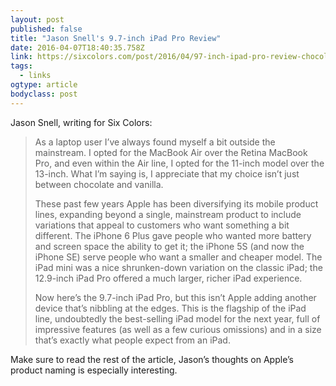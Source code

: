 ```yaml
---
layout: post 
published: false 
title: "Jason Snell's 9.7-inch iPad Pro Review" 
date: 2016-04-07T18:40:35.758Z 
link: https://sixcolors.com/post/2016/04/97-inch-ipad-pro-review-chocolate-or-vanilla/ 
tags:
  - links
ogtype: article 
bodyclass: post 
---
```


Jason Snell, writing for Six Colors:

> As a laptop user I’ve always found myself a bit outside the mainstream. I opted for the MacBook Air over the Retina MacBook Pro, and even within the Air line, I opted for the 11-inch model over the 13-inch. What I’m saying is, I appreciate that my choice isn’t just between chocolate and vanilla.
> 
> These past few years Apple has been diversifying its mobile product lines, expanding beyond a single, mainstream product to include variations that appeal to customers who want something a bit different. The iPhone 6 Plus gave people who wanted more battery and screen space the ability to get it; the iPhone 5S (and now the iPhone SE) serve people who want a smaller and cheaper model. The iPad mini was a nice shrunken-down variation on the classic iPad; the 12.9-inch iPad Pro offered a much larger, richer iPad experience.
> 
> Now here’s the 9.7-inch iPad Pro, but this isn’t Apple adding another device that’s nibbling at the edges. This is the flagship of the iPad line, undoubtedly the best-selling iPad model for the next year, full of impressive features (as well as a few curious omissions) and in a size that’s exactly what people expect from an iPad.

Make sure to read the rest of the article, Jason’s thoughts on Apple’s product naming is especially interesting.